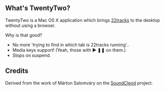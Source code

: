 ## What's TwentyTwo?

TwentyTwo is a Mac OS X application which brings
[22tracks](http://22tracks.com) to the
desktop without using a browser.

Why is that good?

- No more 'trying to find in which tab is 22tracks running'..
- Media keys support! (Yeah, those with ▶ ❚❚ on them.)
- Stops on suspend.

## Credits

Derived from the work of Márton Salomváry on the
[SoundCleod](https://github.com/salomvary/soundcleod) project.
